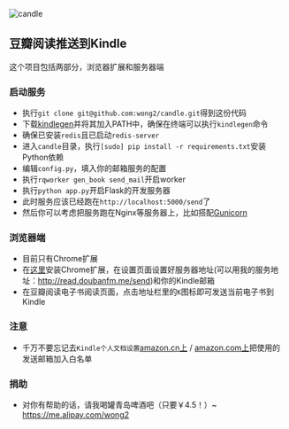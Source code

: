 ![candle](http://ww3.sinaimg.cn/large/621fcd11jw1e977x99yb2j20jf0cqjs6.jpg)

## 豆瓣阅读推送到Kindle

这个项目包括两部分，浏览器扩展和服务器端

### 启动服务

* 执行`git clone git@github.com:wong2/candle.git`得到这份代码
* 下载[kindlegen](http://www.amazon.com/gp/feature.html?ie=UTF8&docId=1000765211)并将其加入PATH中，确保在终端可以执行`kindlegen`命令
* 确保已安装`redis`且已启动`redis-server`
* 进入`candle`目录，执行`[sudo] pip install -r requirements.txt`安装Python依赖
* 编辑`config.py`，填入你的邮箱服务的配置
* 执行`rqworker gen_book send_mail`开启worker
* 执行`python app.py`开启Flask的开发服务器
* 此时服务应该已经跑在`http://localhost:5000/send`了
* 然后你可以考虑把服务跑在Nginx等服务器上，比如搭配[Gunicorn](http://gunicorn.org/)

### 浏览器端

* 目前只有Chrome扩展
* 在[这里](https://chrome.google.com/webstore/detail/pkllkfgpblpkicecpbmkbkcjmdhemhdl)安装Chrome扩展，在设置页面设置好服务器地址(可以用我的服务地址：http://read.doubanfm.me/send)和你的Kindle邮箱
* 在豆瓣阅读电子书阅读页面，点击地址栏里的`K`图标即可发送当前电子书到Kindle

### 注意

* 千万不要忘记去`Kindle个人文档设置`[amazon.cn上](https://www.amazon.cn/gp/digital/fiona/manage?ie=UTF8&ref_=gno_yam_myk#pdocSettings)
/ [amazon.com上](https://www.amazon.com/gp/digital/fiona/manage?ie=UTF8&ref_=gno_yam_myk#pdocSettings)把使用的发送邮箱加入白名单

### 捐助

* 对你有帮助的话，请我喝罐青岛啤酒吧（只要￥4.5！）~ <https://me.alipay.com/wong2>
